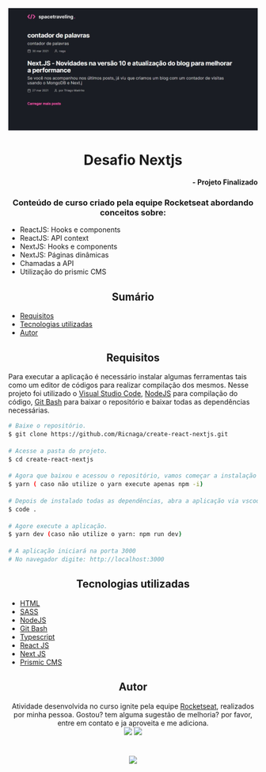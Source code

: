 <img src="cover.jpg" alt="capa"/>

# <div align="center"> Desafio Nextjs </div>

#### <div align="right">- Projeto Finalizado <div>

### <div align="center"> Conteúdo de curso criado pela equipe Rocketseat abordando conceitos sobre: </div>

- ReactJS: Hooks e components
- ReactJS: API context
- NextJS: Hooks e components
- NextJS: Páginas dinâmicas
- Chamadas a API
- Utilização do prismic CMS

## <div align="center"> Sumário </div>
<!--ts-->
   - [Requisitos](#<div-align="center">Requisitos</div>)
   - [Tecnologias utilizadas](#<div-align="center">Tecnologias-utilizadas</div>)
   - [Autor](#<div-align="center">Autor</div>)
<!--te-->
## <div align="center">Requisitos</div>
Para executar a aplicação é necessário instalar algumas ferramentas tais como um editor de códigos para realizar compilação dos mesmos. Nesse projeto foi utilizado o [Visual Studio Code](https://code.visualstudio.com/), [NodeJS](https://nodejs.org/en/) para compilação do código, [Git Bash](https://gitforwindows.org/) para baixar o repositório e baixar todas as dependências necessárias.

```bash
# Baixe o repositório.
$ git clone https://github.com/Ricnaga/create-react-nextjs.git

# Acesse a pasta do projeto.
$ cd create-react-nextjs

# Agora que baixou e acessou o repositório, vamos começar a instalação das dependências.
$ yarn ( caso não utilize o yarn execute apenas npm -i)

# Depois de instalado todas as dependências, abra a aplicação via vscode
$ code .

# Agore execute a aplicação.
$ yarn dev (caso não utilize o yarn: npm run dev)

# A aplicação iniciará na porta 3000
# No navegador digite: http://localhost:3000
```

##  <div align="center">Tecnologias utilizadas</div>
- [HTML](https://www.w3.org/HTML)
- [SASS](https://sass-lang.com/)
- [NodeJS](https://nodejs.org/en/)
- [Git Bash](https://gitforwindows.org/)
- [Typescript](https://www.typescriptlang.org/)
- [React JS](https://pt-br.reactjs.org/)
- [Next JS](https://nextjs.org/)
- [Prismic CMS](https://prismic.io/)


## <div align="center">Autor</div>
<div align="center">Atividade desenvolvida no curso ignite pela equipe <a href="https://rocketseat.com.br/">Rocketseat</a>, realizados por minha pessoa.
Gostou? tem alguma sugestão de melhoria? por favor, entre em contato e ja aproveita e me adiciona.<br>
<a href="https://www.linkedin.com/in/ricardo-nagatomy-56553254"><img src="https://img.shields.io/badge/-RicardoNaga-blue?style=flat-square&logo=Linkedin&logoColor=white"></a>
<a href="https://app.rocketseat.com.br/me/ricardo-nagatomy-08130"><img src="https://img.shields.io/badge/-Rocketseat-000?style=flat-square&logo=&logoColor=white"></a>
</div>

#
<div align="center"> <img src="https://img.shields.io/github/license/Ricnaga/create-react-nextjs?color=purple&style=for-the-badge"/> </div>
